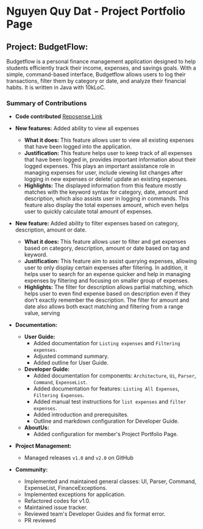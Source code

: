 # Nguyen Quy Dat - Project Portfolio Page

## Project: BudgetFlow:
Budgetflow is a personal finance management application designed to help students efficiently track their income,
expenses, and savings goals. With a simple, command-based interface, Budgetflow allows users to log their transactions,
filter them by category or date, and analyze their financial habits. It is written in Java with 10kLoC.

### Summary of Contributions
* __Code contributed__ [Reposense Link](https://nus-cs2113-ay2425s2.github.io/tp-dashboard/?search=quydatnguyen&breakdown=true)
* __New features:__ Added ability to view all expenses
  * __What it does:__ This feature allows user to view all existing expenses that have been logged into the application.
  * __Justification:__ This feature helps user to keep track of all expenses that have been logged in, provides important information about their logged expenses. 
This plays an important assistance role in managing expenses for user, include viewing list changes after logging in new expenses or delete/ update an existing expenses.
  * __Highlights:__ The displayed information from this feature mostly matches with the keyword syntax for category, date, amount and description, which also assists
user in logging in commands. This feature also display the total expenses amount, which even helps user to quickly calculate total amount of expenses. 

* __New feature:__ Added ability to filter expenses based on category, description, amount or date.
  * __What it does:__ This feature allows user to filter and get expenses based on category, description, amount or date based on tag and keyword.
  * __Justification:__ This feature aim to assist querying expenses, allowing user to only display certain expenses after filtering. In addition, it helps user to search
for an expense quicker and help in managing expenses by filtering and focusing on smaller group of expenses. 
  * __Highlights:__ The filter for description allows partial matching, which helps user to even find expense based on description even if they don't exactly remember the description. 
The filter for amount and date also allows both exact matching and filtering from a range value, serving 

* __Documentation:__ 
  * __User Guide:__
    * Added documentation for `Listing expenses` and `Filtering expenses`.
    * Adjusted command summary.
    * Added outline for User Guide.
  * __Developer Guide:__
    * Added documentation for components: `Architecture`, `Ui`, `Parser`, `Command`, `ExpenseList`.
    * Added documentation for features: `Listing All Expenses`, `Filtering Expenses`.
    * Added manual test instructions for `list expenses` and `filter expenses`.  
    * Added introduction and prerequisites.
    * Outline and markdown configuration for Developer Guide.
  * __AboutUs:__
    * Added configuration for member's Project Portfolio Page.

* __Project Management:__
  * Managed releases `v1.0` and `v2.0` on GitHub
* __Community:__
  * Implemented and maintained general classes: UI, Parser, Command, ExpenseList, FinanceExceptions.
  * Implemented exceptions for application.
  * Refactored codes for v1.0.
  * Maintained issue tracker.
  * Reviewed team's Developer Guides and fix format error. 
  * PR reviewed 
